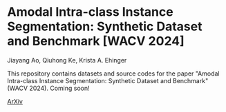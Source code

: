 # Amodal Intra-class Instance Segmentation: Synthetic Dataset and Benchmark [WACV 2024]

Jiayang Ao,  Qiuhong Ke, Krista A. Ehinger

This repository contains datasets and source codes for the paper "Amodal Intra-class Instance Segmentation: Synthetic Dataset and Benchmark" (WACV 2024). Coming soon!

[ArXiv](https://arxiv.org/abs/2303.06596)
